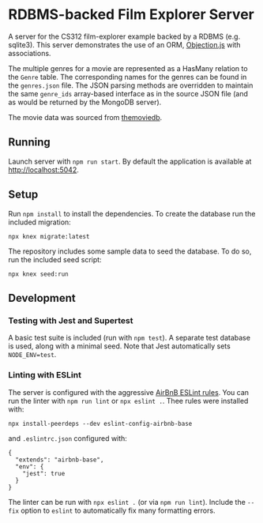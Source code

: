 # RDBMS-backed Film Explorer Server

A server for the CS312 film-explorer example backed by a RDBMS (e.g. sqlite3). This server demonstrates the use of an ORM, [Objection.js](http://vincit.github.io/objection.js/) with associations.

The multiple genres for a movie are represented as a HasMany relation to the `Genre` table. The corresponding names for the genres can be found in the `genres.json` file. The JSON parsing methods are overridden to maintain the same `genre_ids` array-based interface as in the source JSON file (and as would be returned by the MongoDB server).

The movie data was sourced from [themoviedb](https://www.themoviedb.org).

## Running

Launch server with `npm run start`. By default the application is available at <http://localhost:5042>.

## Setup

Run `npm install` to install the dependencies. To create the database run the included migration:

```
npx knex migrate:latest
```

The repository includes some sample data to seed the database. To do so, run the included seed script:

```
npx knex seed:run
```

## Development

### Testing with Jest and Supertest

A basic test suite is included (run with `npm test`). A separate test database is used, along with a minimal seed. Note that Jest automatically sets `NODE_ENV=test`.

### Linting with ESLint

The server is configured with the aggressive [AirBnB ESLint rules](https://github.com/airbnb/javascript). You can run the linter with `npm run lint` or `npx eslint .`. Thee rules were installed with:

```
npx install-peerdeps --dev eslint-config-airbnb-base
```

and `.eslintrc.json` configured with:

```
{
  "extends": "airbnb-base",
  "env": {
    "jest": true
  }
}
```

The linter can be run with `npx eslint .` (or via `npm run lint`). Include the `--fix` option to `eslint` to automatically fix many formatting errors.
